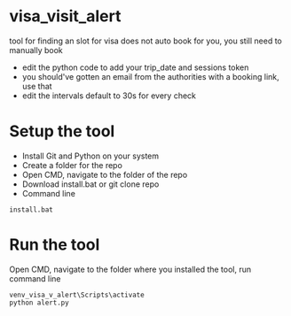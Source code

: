 # visa_visit_alert
tool for finding an slot for visa
does not auto book for you, you still need to manually book 
- edit the python code to add your trip_date and sessions token
- you should've gotten an email from the authorities with a booking link, use that 
- edit the intervals default to 30s for every check 



# Setup the tool
- Install Git and Python on your system
- Create a folder for the repo
- Open CMD, navigate to the folder of the repo
- Download install.bat or git clone repo
- Command line
```
install.bat
```
# Run the tool
Open CMD, navigate to the folder where you installed the tool, run command line
```
venv_visa_v_alert\Scripts\activate
python alert.py
```